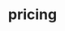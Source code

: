 ---
title: "pricing"
bg: white  #defined in _config.yml, can use html color like '#0fbfcf'
color: black   #text color
fa-icon: bookmark
category: "main"
---